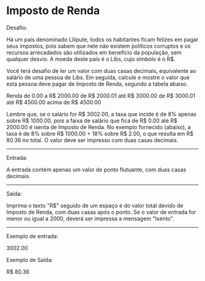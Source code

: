 
# Imposto de Renda

Desafio:

Há um país denominado Lilipute, todos os habitantes ficam
felizes em pagar seus impostos, pois sabem que nele não existem
políticos corruptos e os recursos arrecadados são utilizados em
benefício da população, sem qualquer desvio. A moeda deste país
é o Libs, cujo símbolo é o R$.

Você terá desafio de ler um valor com duas casas decimais,
equivalente ao salário de uma pessoa de Libs. Em seguida, calcule
e mostre o valor que esta pessoa deve pagar de Imposto de Renda,
segundo a tabela abaixo.

Renda
de 0.00 a R$ 2000.00
de R$ 2000.01 até R$ 3000.00
de R$ 3000.01 até R$ 4500.00
acima de R$ 4500.00

Lembre que, se o salário for R$ 3002.00, a taxa que incide é de
8% apenas sobre R$ 1000.00, pois a faixa de salário que fica de
R$ 0.00 até R$ 2000.00 é isenta de Imposto de Renda. No exemplo
fornecido (abaixo), a taxa é de 8% sobre R$ 1000.00 + 18% sobre
R$ 2.00, o que resulta em R$ 80.36 no total. O valor deve ser
impresso com duas casas decimais.

---

Entrada:

A entrada contém apenas um valor de ponto flutuante, com duas
casas decimais.

---

Saída:

Imprima o texto "R$" seguido de um espaço e do valor total
devido de Imposto de Renda, com duas casas após o ponto. Se o
valor de entrada for menor ou igual a 2000, deverá ser impressa
a mensagem "Isento".


---

Exemplo de entrada:

3002.00

Exemplo de Saida:

R$ 80.36
